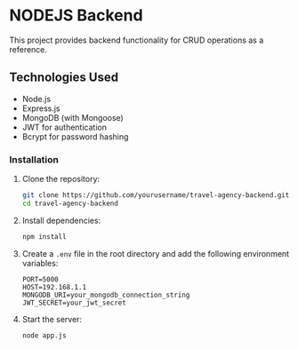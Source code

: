 # NODEJS Backend

This project provides backend functionality for CRUD operations as a reference.

## Technologies Used

- Node.js
- Express.js
- MongoDB (with Mongoose)
- JWT for authentication
- Bcrypt for password hashing

### Installation

1. Clone the repository:

   ```bash
   git clone https://github.com/yourusername/travel-agency-backend.git
   cd travel-agency-backend
   ```

2. Install dependencies:

   ```bash
   npm install
   ```

3. Create a `.env` file in the root directory and add the following environment variables:

   ```plaintext
   PORT=5000
   HOST=192.168.1.1
   MONGODB_URI=your_mongodb_connection_string
   JWT_SECRET=your_jwt_secret
   ```

4. Start the server:

   ```bash
   node app.js
   ```
